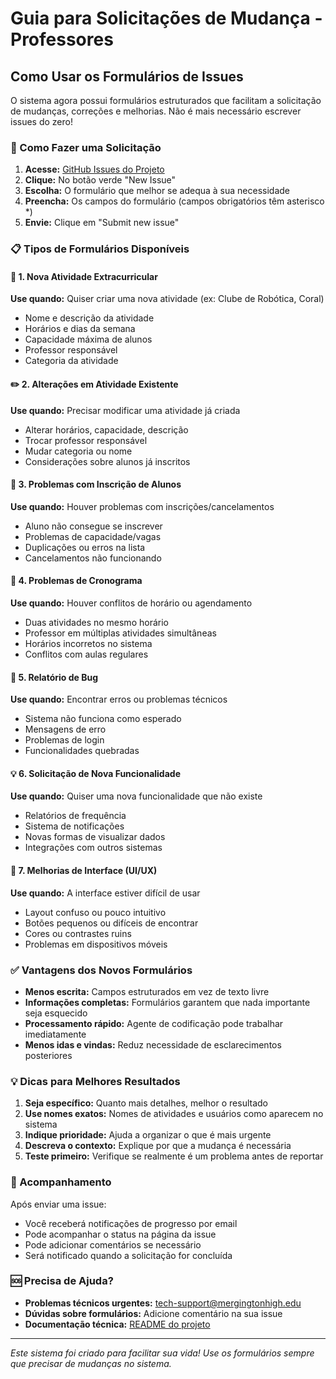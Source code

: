 # Guia para Solicitações de Mudança - Professores

## Como Usar os Formulários de Issues

O sistema agora possui formulários estruturados que facilitam a solicitação de mudanças, correções e melhorias. Não é mais necessário escrever issues do zero!

### 🚀 Como Fazer uma Solicitação

1. **Acesse:** [GitHub Issues do Projeto](https://github.com/andrefontourainvillia/Java4/issues)
2. **Clique:** No botão verde "New Issue"
3. **Escolha:** O formulário que melhor se adequa à sua necessidade
4. **Preencha:** Os campos do formulário (campos obrigatórios têm asterisco *)
5. **Envie:** Clique em "Submit new issue"

### 📋 Tipos de Formulários Disponíveis

#### 🎯 1. Nova Atividade Extracurricular
**Use quando:** Quiser criar uma nova atividade (ex: Clube de Robótica, Coral)
- Nome e descrição da atividade
- Horários e dias da semana
- Capacidade máxima de alunos
- Professor responsável
- Categoria da atividade

#### ✏️ 2. Alterações em Atividade Existente
**Use quando:** Precisar modificar uma atividade já criada
- Alterar horários, capacidade, descrição
- Trocar professor responsável
- Mudar categoria ou nome
- Considerações sobre alunos já inscritos

#### 👥 3. Problemas com Inscrição de Alunos
**Use quando:** Houver problemas com inscrições/cancelamentos
- Aluno não consegue se inscrever
- Problemas de capacidade/vagas
- Duplicações ou erros na lista
- Cancelamentos não funcionando

#### 📅 4. Problemas de Cronograma
**Use quando:** Houver conflitos de horário ou agendamento
- Duas atividades no mesmo horário
- Professor em múltiplas atividades simultâneas
- Horários incorretos no sistema
- Conflitos com aulas regulares

#### 🐛 5. Relatório de Bug
**Use quando:** Encontrar erros ou problemas técnicos
- Sistema não funciona como esperado
- Mensagens de erro
- Problemas de login
- Funcionalidades quebradas

#### 💡 6. Solicitação de Nova Funcionalidade
**Use quando:** Quiser uma nova funcionalidade que não existe
- Relatórios de frequência
- Sistema de notificações
- Novas formas de visualizar dados
- Integrações com outros sistemas

#### 🎨 7. Melhorias de Interface (UI/UX)
**Use quando:** A interface estiver difícil de usar
- Layout confuso ou pouco intuitivo
- Botões pequenos ou difíceis de encontrar
- Cores ou contrastes ruins
- Problemas em dispositivos móveis

### ✅ Vantagens dos Novos Formulários

- **Menos escrita:** Campos estruturados em vez de texto livre
- **Informações completas:** Formulários garantem que nada importante seja esquecido
- **Processamento rápido:** Agente de codificação pode trabalhar imediatamente
- **Menos idas e vindas:** Reduz necessidade de esclarecimentos posteriores

### 💡 Dicas para Melhores Resultados

1. **Seja específico:** Quanto mais detalhes, melhor o resultado
2. **Use nomes exatos:** Nomes de atividades e usuários como aparecem no sistema
3. **Indique prioridade:** Ajuda a organizar o que é mais urgente
4. **Descreva o contexto:** Explique por que a mudança é necessária
5. **Teste primeiro:** Verifique se realmente é um problema antes de reportar

### 🔄 Acompanhamento

Após enviar uma issue:
- Você receberá notificações de progresso por email
- Pode acompanhar o status na página da issue
- Pode adicionar comentários se necessário
- Será notificado quando a solicitação for concluída

### 🆘 Precisa de Ajuda?

- **Problemas técnicos urgentes:** tech-support@mergingtonhigh.edu
- **Dúvidas sobre formulários:** Adicione comentário na sua issue
- **Documentação técnica:** [README do projeto](../README.md)

---

*Este sistema foi criado para facilitar sua vida! Use os formulários sempre que precisar de mudanças no sistema.*